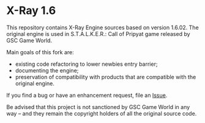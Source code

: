 X-Ray 1.6
==========================

This repository contains X-Ray Engine sources based on version 1.6.02.
The original engine is used in S.T.A.L.K.E.R.: Call of Pripyat game released by GSC Game World.

Main goals of this fork are:
- existing code refactoring to lower newbies entry barrier;
- documenting the engine;
- preservation of compatibility with products that are compatible with the original engine.

If you find a bug or have an enhancement request, file an [Issue](https://github.com/kacejot/xray-16/issues).

Be advised that this project is not sanctioned by GSC Game World in any way – and they remain the copyright holders
of all the original source code.
